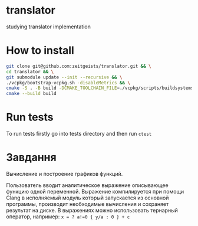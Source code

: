 # translator
studying translator implementation

# How to install
```bash
git clone git@github.com:zeitgeists/translator.git && \
cd translator && \
git submodule update --init --recursive && \
./vcpkg/bootstrap-vcpkg.sh -disableMetrics && \
cmake -S . -B build -DCMAKE_TOOLCHAIN_FILE=./vcpkg/scripts/buildsystems/vcpkg.cmake && \
cmake --build build
```

# Run tests
To run tests firstly go into tests directory and then run `ctest`

# Завдання
Вычисление и построение графиков функций.

Пользователь вводит аналитическое выражение описывающее функцию одной переменной.
Выражение компилируется при помощи Clang в исполняемый модуль
который запускается из основной программы, производит необходимые вычисления
и сохраняет результат на диске.
В выражениях можно использовать тернарный оператор, например:
`x = ? a!=0 { y/a : 0 } + c`
